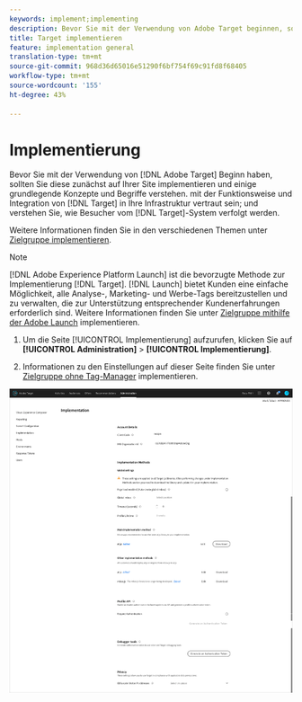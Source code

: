 ```yaml
---
keywords: implement;implementing
description: Bevor Sie mit der Verwendung von Adobe Target beginnen, sollten Sie Target auf Ihrer Site implementieren, sich mit einigen Grundkonzepten und Begriffen sowie mit der Funktionsweise von Target und mit dessen Integration in Ihre Infrastruktur vertraut machen und verstehen, wie Besucher durch das Target-System verfolgt werden.
title: Target implementieren
feature: implementation general
translation-type: tm+mt
source-git-commit: 968d36d65016e51290f6bf754f69c91fd8f68405
workflow-type: tm+mt
source-wordcount: '155'
ht-degree: 43%

---
```



# Implementierung

Bevor Sie mit der Verwendung von [!DNL Adobe Target] Beginn haben, sollten Sie diese zunächst auf Ihrer Site implementieren und einige grundlegende Konzepte und Begriffe verstehen. mit der Funktionsweise und Integration von [!DNL Target] in Ihre Infrastruktur vertraut sein; und verstehen Sie, wie Besucher vom [!DNL Target]-System verfolgt werden.

Weitere Informationen finden Sie in den verschiedenen Themen unter [Zielgruppe implementieren](/help/c-implementing-target/implementing-target.md).

>[!NOTE]
>
>[!DNL Adobe Experience Platform Launch] ist die bevorzugte Methode zur Implementierung  [!DNL Target]. [!DNL Launch] bietet Kunden eine einfache Möglichkeit, alle Analyse-, Marketing- und Werbe-Tags bereitzustellen und zu verwalten, die zur Unterstützung entsprechender Kundenerfahrungen erforderlich sind. Weitere Informationen finden Sie unter [Zielgruppe mithilfe der Adobe Launch](/help/c-implementing-target/c-implementing-target-for-client-side-web/how-to-deployatjs/cmp-implementing-target-using-adobe-launch.md) implementieren.

1. Um die Seite [!UICONTROL Implementierung] aufzurufen, klicken Sie auf **[!UICONTROL Administration]** > **[!UICONTROL Implementierung]**.

1. Informationen zu den Einstellungen auf dieser Seite finden Sie unter [Zielgruppe ohne Tag-Manager](/help/c-implementing-target/c-implementing-target-for-client-side-web/how-to-deployatjs/implementing-target-without-a-tag-manager.md) implementieren.

![Implementierungsseite](/help/administrating-target/assets/implementation.png)